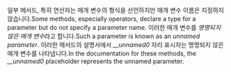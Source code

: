 <span data-ttu-id="bad12-101">일부 메서드, 특히 연산자는 매개 변수의 형식을 선언하지만 매개 변수 이름은 지정하지 않습니다.</span><span class="sxs-lookup"><span data-stu-id="bad12-101">Some methods, especially operators, declare a type for a parameter but do not specify a parameter name.</span></span> <span data-ttu-id="bad12-102">이러한 매개 변수를 *명명되지 않은 매개 변수*라고 합니다.</span><span class="sxs-lookup"><span data-stu-id="bad12-102">Such a parameter is known as an *unnamed parameter*.</span></span> <span data-ttu-id="bad12-103">이러한 메서드의 설명서에서 *__unnamed0* 자리 표시자는 명명되지 않은 매개 변수를 나타냅니다.</span><span class="sxs-lookup"><span data-stu-id="bad12-103">In the documentation for these methods, the *__unnamed0* placeholder represents the unnamed parameter.</span></span>